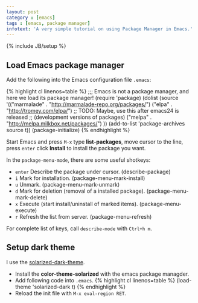 ```yaml
---
layout: post
category : [emacs]
tags : [emacs, package manager]
infotext: 'A very simple tutorial on using Package Manager in Emacs.'
---
```

{% include JB/setup %}

## Load Emacs package manager

Add the following into the Emacs configuration file `.emacs`:

{% highlight cl linenos=table %}
;;; Emacs is not a package manager, and here we load its package manager!
(require 'package)
(dolist (source '(("marmalade" . "http://marmalade-repo.org/packages/")
                  ("elpa" . "http://tromey.com/elpa/")
                  ;; TODO: Maybe, use this after emacs24 is released
                  ;; (development versions of packages)
                  ("melpa" . "http://melpa.milkbox.net/packages/")
                  ))
    (add-to-list 'package-archives source t))
(package-initialize)
{% endhighlight %}

Start Emacs and press `M-x` type **list-packages**, move cursor to the line, press `enter` click **Install** to install 
the package you want.

<!-- more -->

In the `package-menu-mode`, there are some useful shotkeys:

-   `enter` Describe the package under cursor. (describe-package)
-   `i` Mark for installation. (package-menu-mark-install)
-   `u` Unmark. (package-menu-mark-unmark)
-   `d` Mark for deletion (removal of a installed package). (package-menu-mark-delete)
-   `x` Execute (start install/uninstall of marked items). (package-menu-execute)
-   `r` Refresh the list from server. (package-menu-refresh)

For complete list of keys, call `describe-mode` with `Ctrl+h m`.

## Setup dark theme

I use the [solarized-dark-theme](https://github.com/sellout/emacs-color-theme-solarized).

*   Install the **color-theme-solarized** with the emacs package managder.
*   Add following code into `.emacs`.
{% highlight cl linenos=table %}
(load-theme 'solarized-dark t)
{% endhighlight %}
*   Reload the init file with `M-x eval-region RET`.